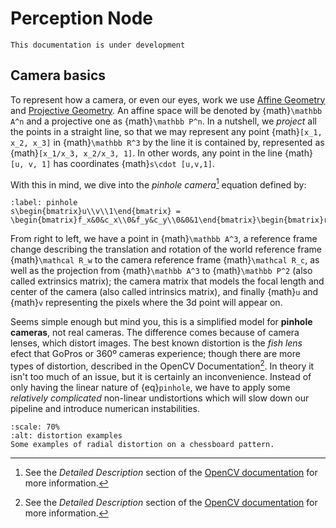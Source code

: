 # Perception Node

```{warning}
This documentation is under development
```

## Camera basics

To represent how a camera, or even our eyes, work we use [Affine Geometry](https://en.wikipedia.org/wiki/Affine_geometry) and [Projective Geometry](https://en.wikipedia.org/wiki/Projective_geometry). An affine space will be denoted by {math}`\mathbb A^n` and a projective one as {math}`\mathbb P^n`. In a nutshell, we *project* all the points in a straight line, so that we may represent any point {math}`[x_1, x_2, x_3]` in {math}`\mathbb R^3` by the line it is contained by, represented as {math}`[x_1/x_3, x_2/x_3, 1]`. In other words, any point in the line {math}`[u, v, 1]` has coordinates {math}`s\cdot [u,v,1]`.

With this in mind, we dive into the *pinhole camera*[^pinhole] equation defined by:
```{math}
:label: pinhole
s\begin{bmatrix}u\\v\\1\end{bmatrix} = \begin{bmatrix}f_x&0&c_x\\0&f_y&c_y\\0&0&1\end{bmatrix}\begin{bmatrix}r_{11}&r_{12}&r_{13}&t_x\\r_{21}&r_{22}&r_{23}&t_y\\r_{31}&r_{32}&r_{33}&t_z\end{bmatrix}\begin{bmatrix}X\\Y\\Z\\1\end{bmatrix}
```
From right to left, we have a point in {math}`\mathbb A^3`, a reference frame change describing the translation and rotation of the world reference frame {math}`\mathcal R_w` to the camera reference frame {math}`\mathcal R_c`, as well as the projection from {math}`\mathbb A^3` to {math}`\mathbb P^2` (also called extrinsics matrix); the camera matrix that models the focal length and center of the camera (also called intrinsics matrix), and finally {math}`u` and {math}`v` representing the pixels where the 3d point will appear on.

Seems simple enough but mind you, this is a simplified model for **pinhole cameras**, not real cameras. The difference comes because of camera lenses, which distort images. The best known distortion is the *fish lens* efect that GoPros or 360º cameras experience; though there are more types of distortion, described in the OpenCV Documentation[^pinhole]. In theory it isn't too much of an issue, but it is certainly an inconvenience. Instead of only having the linear nature of {eq}`pinhole`, we have to apply some *relatively complicated* non-linear undistortions which will slow down our pipeline and introduce numerican instabilities.

```{figure}https://docs.opencv.org/4.x/distortion_examples.png
:scale: 70%
:alt: distortion examples
Some examples of radial distortion on a chessboard pattern.
```

[^pinhole]: See the *Detailed Description* section of the [OpenCV documentation](https://docs.opencv.org/4.x/d9/d0c/group__calib3d.html) for more information.
